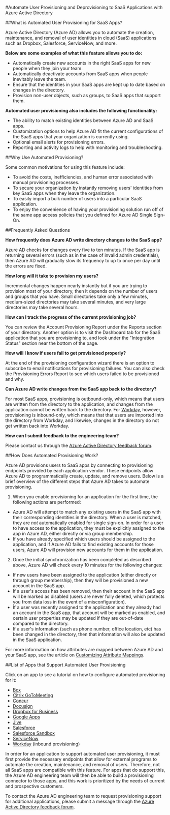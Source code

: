 <properties
   pageTitle="Automated SaaS App User Provisioning in Azure AD | Windows Azure"
   description="An introduction to how you can use Azure AD to automatically provision, de-provision, and continuously update user accounts across multiple third-party SaaS applications."
   services="active-directory"
   documentationCenter=""
   authors="liviodlc"
   manager="TerryLanfear"
   editor=""/>

<tags
   ms.service="active-directory"
   ms.date="09/08/2015"
   wacn.date=""/>

#Automate User Provisioning and Deprovisioning to SaaS Applications with Azure Active Directory

##What is Automated User Provisioning for SaaS Apps?

Azure Active Directory (Azure AD) allows you to automate the creation, maintenance, and removal of user identities in cloud (SaaS) applications such as Dropbox, Salesforce, ServiceNow, and more.

**Below are some examples of what this feature allows you to do:**

- Automatically create new accounts in the right SaaS apps for new people when they join your team.
- Automatically deactivate accounts from SaaS apps when people inevitably leave the team.
- Ensure that the identities in your SaaS apps are kept up to date based on changes in the directory.
- Provision non-user objects, such as groups, to SaaS apps that support them.

**Automated user provisioning also includes the following functionality:**

- The ability to match existing identities between Azure AD and SaaS apps.
- Customization options to help Azure AD fit the current configurations of the SaaS apps that your organization is currently using.
- Optional email alerts for provisioning errors.
- Reporting and activity logs to help with monitoring and troubleshooting.

##Why Use Automated Provisioning?

Some common motivations for using this feature include:

- To avoid the costs, inefficiencies, and human error associated with manual provisioning processes.
- To secure your organization by instantly removing users' identities from key SaaS apps when they leave the organization.
- To easily import a bulk number of users into a particular SaaS application.
- To enjoy the convenience of having your provisioning solution run off of the same app access policies that you defined for Azure AD Single Sign-On.

##Frequently Asked Questions

**How frequently does Azure AD write directory changes to the SaaS app?**

Azure AD checks for changes every five to ten minutes. If the SaaS app is returning several errors (such as in the case of invalid admin credentials), then Azure AD will gradually slow its frequency to up to once per day until the errors are fixed.

**How long will it take to provision my users?**

Incremental changes happen nearly instantly but if you are trying to provision most of your directory, then it depends on the number of users and groups that you have. Small directories take only a few minutes, medium-sized directories may take several minutes, and very large directories may take several hours.

**How can I track the progress of the current provisioning job?**

You can review the Account Provisioning Report under the Reports section of your directory. Another option is to visit the Dashboard tab for the SaaS application that you are provisioning to, and look under the "Integration Status" section near the bottom of the page.

**How will I know if users fail to get provisioned properly?**

At the end of the provisioning configuration wizard there is an option to subscribe to email notifications for provisioning failures. You can also check the Provisioning Errors Report to see which users failed to be provisioned and why.

**Can Azure AD write changes from the SaaS app back to the directory?**

For most SaaS apps, provisioning is outbound-only, which means that users are written from the directory to the application, and changes from the application cannot be written back to the directory. For [Workday](https://msdn.microsoft.com/zh-cn/library/azure/dn762434.aspx), however, provisioning is inbound-only, which means that that users are imported into the directory from Workday, and likewise, changes in the directory do not get written back into Workday.

**How can I submit feedback to the engineering team?**

Please contact us through the [Azure Active Directory feedback forum](http://feedback.azure.com/forums/169401-azure-active-directory).

##How Does Automated Provisioning Work?

Azure AD provisions users to SaaS apps by connecting to provisioning endpoints provided by each application vendor. These endpoints allow Azure AD to programmatically create, update, and remove users. Below is a brief overview of the different steps that Azure AD takes to automate provisioning.

1. When you enable provisioning for an application for the first time, the following actions are performed:
 - Azure AD will attempt to match any existing users in the SaaS app with their corresponding identities in the directory. When a user is matched, they are *not* automatically enabled for single sign-on. In order for a user to have access to the application, they must be explicitly assigned to the app in Azure AD, either directly or via group membership.
 - If you have already specified which users should be assigned to the application, and if Azure AD fails to find existing accounts for those users, Azure AD will provision new accounts for them in the application.
2. Once the initial synchronization has been completed as described above, Azure AD will check every 10 minutes for the following changes:
 - If new users have been assigned to the application (either directly or through group membership), then they will be provisioned a new account in the SaaS app.
 - If a user's access has been removed, then their account in the SaaS app will be marked as disabled (users are never fully deleted, which protects you from data loss in the event of a misconfiguration).
 - If a user was recently assigned to the application and they already had an account in the SaaS app, that account will be marked as enabled, and certain user properties may be updated if they are out-of-date compared to the directory.
 - If a user's information (such as phone number, office location, etc) has been changed in the directory, then that information will also be updated in the SaaS application.

For more information on how attributes are mapped between Azure AD and your SaaS app, see the article on [Customizing Attribute Mappings](/documentation/articles/active-directory-saas-customizing-attribute-mappings).

##List of Apps that Support Automated User Provisioning

Click on an app to see a tutorial on how to configure automated provisioning for it:

- [Box](https://msdn.microsoft.com/zh-cn/library/azure/dn308589.aspx)
- [Citrix GoToMeeting](https://msdn.microsoft.com/zh-cn/library/azure/dn440168.aspx)
- [Concur](https://msdn.microsoft.com/zh-cn/library/azure/dn308592.aspx)
- [Docusign](https://msdn.microsoft.com/zh-cn/library/azure/dn510973.aspx)
- [Dropbox for Business](https://msdn.microsoft.com/zh-cn/library/azure/dn510978.aspx)
- [Google Apps](/documentation/articles/active-directory-saas-google-apps-tutorial/)
- [Jive](https://msdn.microsoft.com/zh-cn/library/azure/dn510977.aspx)
- [Salesforce](/documentation/articles/active-directory-saas-salesforce-tutorial)
- [Salesforce Sandbox](https://msdn.microsoft.com/zh-cn/library/azure/dn798671.aspx)
- [ServiceNow](https://msdn.microsoft.com/zh-cn/library/azure/dn510971.aspx)
- [Workday](https://msdn.microsoft.com/zh-cn/library/azure/dn762434.aspx) (inbound provisioning)

In order for an application to support automated user provisioning, it must first provide the necessary endpoints that allow for external programs to automate the creation, maintenance, and removal of users. Therefore, not all SaaS apps are compatible with this feature. For apps that do support this, the Azure AD engineering team will then be able to build a provisioning connector to those apps, and this work is prioritized by the needs of current and prospective customers.

To contact the Azure AD engineering team to request provisioning support for additional applications, please submit a message through the [Azure Active Directory feedback forum](http://feedback.azure.com/forums/169401-azure-active-directory).
